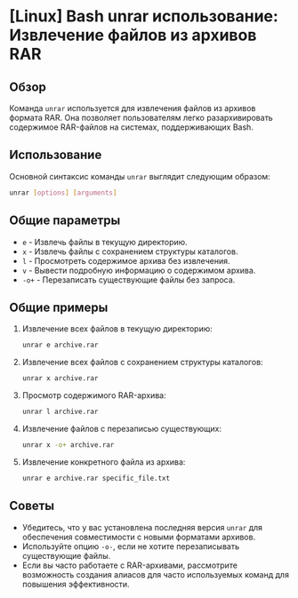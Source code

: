 # [Linux] Bash unrar использование: Извлечение файлов из архивов RAR

## Обзор
Команда `unrar` используется для извлечения файлов из архивов формата RAR. Она позволяет пользователям легко разархивировать содержимое RAR-файлов на системах, поддерживающих Bash.

## Использование
Основной синтаксис команды `unrar` выглядит следующим образом:

```bash
unrar [options] [arguments]
```

## Общие параметры
- `e` - Извлечь файлы в текущую директорию.
- `x` - Извлечь файлы с сохранением структуры каталогов.
- `l` - Просмотреть содержимое архива без извлечения.
- `v` - Вывести подробную информацию о содержимом архива.
- `-o+` - Перезаписать существующие файлы без запроса.

## Общие примеры
1. Извлечение всех файлов в текущую директорию:
   ```bash
   unrar e archive.rar
   ```

2. Извлечение всех файлов с сохранением структуры каталогов:
   ```bash
   unrar x archive.rar
   ```

3. Просмотр содержимого RAR-архива:
   ```bash
   unrar l archive.rar
   ```

4. Извлечение файлов с перезаписью существующих:
   ```bash
   unrar x -o+ archive.rar
   ```

5. Извлечение конкретного файла из архива:
   ```bash
   unrar e archive.rar specific_file.txt
   ```

## Советы
- Убедитесь, что у вас установлена последняя версия `unrar` для обеспечения совместимости с новыми форматами архивов.
- Используйте опцию `-o-`, если не хотите перезаписывать существующие файлы.
- Если вы часто работаете с RAR-архивами, рассмотрите возможность создания алиасов для часто используемых команд для повышения эффективности.
